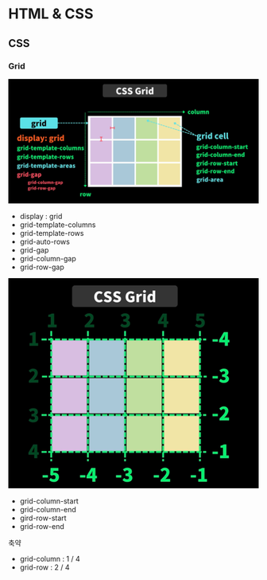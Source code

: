 # HTML & CSS

## CSS


### Grid


![img.png](grid_exam/img.png)

- display : grid
- grid-template-columns 
- grid-template-rows
- grid-auto-rows
- grid-gap
- grid-column-gap
- grid-row-gap


![img.png](img.png)

- grid-column-start
- grid-column-end
- gird-row-start
- grid-row-end


축약 

- grid-column : 1 / 4
- grid-row : 2 / 4